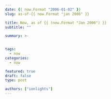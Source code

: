 ```yaml
---
date: {{ now.Format "2006-01-02" }}
slug: as-of-{{ now.Format "jan 2006" }}

title: Now, as of {{ (now.Format "Jan 2006") }}
subtitle: ""

summary: >-

  
tags:
  - now
categories:
  - now

featured: true
draft: false
type: post

authors: ["ionlights"]
---
```

